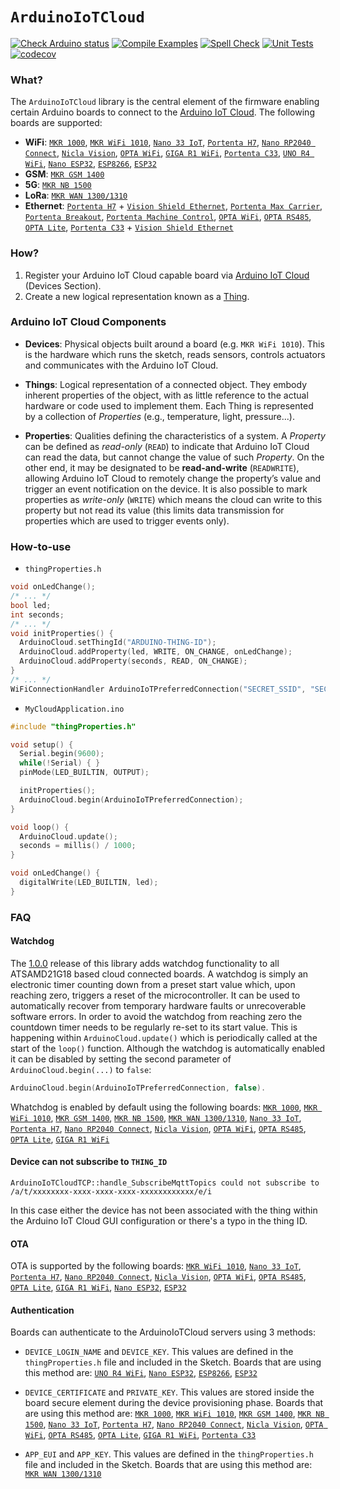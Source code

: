 `ArduinoIoTCloud`
=================

[![Check Arduino status](https://github.com/arduino-libraries/ArduinoIoTCloud/actions/workflows/check-arduino.yml/badge.svg)](https://github.com/arduino-libraries/ArduinoIoTCloud/actions/workflows/check-arduino.yml)
[![Compile Examples](https://github.com/arduino-libraries/ArduinoIoTCloud/workflows/Compile%20Examples/badge.svg)](https://github.com/arduino-libraries/ArduinoIoTCloud/actions?workflow=Compile+Examples)
[![Spell Check](https://github.com/arduino-libraries/ArduinoIoTCloud/workflows/Spell%20Check/badge.svg)](https://github.com/arduino-libraries/ArduinoIoTCloud/actions?workflow=Spell+Check)
[![Unit Tests](https://github.com/arduino-libraries/ArduinoIoTCloud/workflows/Unit%20Tests/badge.svg)](https://github.com/arduino-libraries/ArduinoIoTCloud/actions?workflow=Unit+Tests)
[![codecov](https://codecov.io/gh/arduino-libraries/ArduinoIoTCloud/branch/master/graph/badge.svg)](https://codecov.io/gh/arduino-libraries/ArduinoIoTCloud)

### What?
The `ArduinoIoTCloud` library is the central element of the firmware enabling certain Arduino boards to connect to the [Arduino IoT Cloud](https://www.arduino.cc/en/IoT/HomePage). The following boards are supported:

* **WiFi**: [`MKR 1000`](https://store.arduino.cc/arduino-mkr1000-wifi), [`MKR WiFi 1010`](https://store.arduino.cc/arduino-mkr-wifi-1010), [`Nano 33 IoT`](https://store.arduino.cc/arduino-nano-33-iot), [`Portenta H7`](https://store.arduino.cc/portenta-h7), [`Nano RP2040 Connect`](https://store.arduino.cc/products/arduino-nano-rp2040-connect), [`Nicla Vision`](https://store.arduino.cc/products/nicla-vision), [`OPTA WiFi`](https://store.arduino.cc/products/opta-wifi), [`GIGA R1 WiFi`](https://store.arduino.cc/products/giga-r1-wifi), [`Portenta C33`](https://store.arduino.cc/products/portenta-c33), [`UNO R4 WiFi`](https://store.arduino.cc/products/uno-r4-wifi), [`Nano ESP32`](https://store.arduino.cc/products/nano-esp32), [`ESP8266`](https://github.com/esp8266/Arduino/releases/tag/2.5.0), [`ESP32`](https://github.com/espressif/arduino-esp32/releases/tag/2.0.5)
* **GSM**: [`MKR GSM 1400`](https://store.arduino.cc/arduino-mkr-gsm-1400-1415)
* **5G**: [`MKR NB 1500`](https://store.arduino.cc/arduino-mkr-nb-1500-1413)
* **LoRa**: [`MKR WAN 1300/1310`](https://store.arduino.cc/mkr-wan-1310)
* **Ethernet**: [`Portenta H7`](https://store.arduino.cc/products/portenta-h7) + [`Vision Shield Ethernet`](https://store.arduino.cc/products/arduino-portenta-vision-shield-ethernet), [`Portenta Max Carrier`](https://store.arduino.cc/products/portenta-max-carrier), [`Portenta Breakout`](https://store.arduino.cc/collections/portenta-family/products/portenta-breakout), [`Portenta Machine Control`](https://store.arduino.cc/collections/portenta-family/products/portenta-machine-control), [`OPTA WiFi`](https://store.arduino.cc/products/opta-wifi), [`OPTA RS485`](https://store.arduino.cc/products/opta-rs485), [`OPTA Lite`](https://store.arduino.cc/products/opta-lite), [`Portenta C33`](https://store.arduino.cc/products/portenta-c33) + [`Vision Shield Ethernet`](https://store.arduino.cc/products/arduino-portenta-vision-shield-ethernet)

### How?
1) Register your Arduino IoT Cloud capable board via [Arduino IoT Cloud](https://create.arduino.cc/iot) (Devices Section).
2) Create a new logical representation known as a [Thing](https://create.arduino.cc/iot/things).

### Arduino IoT Cloud Components

- **Devices**: Physical objects built around a board (e.g. `MKR WiFi 1010`). This is the hardware which runs the sketch, reads sensors, controls actuators and communicates with the Arduino IoT Cloud.

- **Things**: Logical representation of a connected object. They embody inherent properties of the object, with as little reference to the actual hardware or code used to implement them. Each Thing is represented by a collection of _Properties_ (e.g., temperature, light, pressure...).

- **Properties**: Qualities defining the characteristics of a system. A _Property_ can be defined as *read-only* (`READ`) to indicate that Arduino IoT Cloud can read the data, but cannot change the value of such _Property_. On the other end, it may be designated to be **read-and-write** (`READWRITE`), allowing Arduino IoT Cloud to remotely change the property’s value and trigger an event notification on the device. It is also possible to mark properties as *write-only* (`WRITE`) which means the cloud can write to this property but not read its value (this limits data transmission for properties which are used to trigger events only).

### How-to-use
* `thingProperties.h`
```C++
void onLedChange();
/* ... */
bool led;
int seconds;
/* ... */
void initProperties() {
  ArduinoCloud.setThingId("ARDUINO-THING-ID");
  ArduinoCloud.addProperty(led, WRITE, ON_CHANGE, onLedChange);
  ArduinoCloud.addProperty(seconds, READ, ON_CHANGE);
}
/* ... */
WiFiConnectionHandler ArduinoIoTPreferredConnection("SECRET_SSID", "SECRET_PASS");
```

* `MyCloudApplication.ino`
```C++
#include "thingProperties.h"

void setup() {
  Serial.begin(9600);
  while(!Serial) { }
  pinMode(LED_BUILTIN, OUTPUT);

  initProperties();
  ArduinoCloud.begin(ArduinoIoTPreferredConnection);
}

void loop() {
  ArduinoCloud.update();
  seconds = millis() / 1000;
}

void onLedChange() {
  digitalWrite(LED_BUILTIN, led);
}
```

### FAQ
#### Watchdog
The [1.0.0](https://github.com/arduino-libraries/ArduinoIoTCloud/releases/tag/1.0.0) release of this library adds watchdog functionality to all ATSAMD21G18 based cloud connected boards. A watchdog is simply an electronic timer counting down from a preset start value which, upon reaching zero, triggers a reset of the microcontroller. It can be used to automatically recover from temporary hardware faults or unrecoverable software errors. In order to avoid the watchdog from reaching zero the countdown timer needs to be regularly re-set to its start value. This is happening within `ArduinoCloud.update()` which is periodically called at the start of the `loop()` function. Although the watchdog is automatically enabled it can be disabled by setting the second parameter of `ArduinoCloud.begin(...)` to `false`:
```C++
ArduinoCloud.begin(ArduinoIoTPreferredConnection, false).
```

Whatchdog is enabled by default using the following boards: [`MKR 1000`](https://store.arduino.cc/arduino-mkr1000-wifi), [`MKR WiFi 1010`](https://store.arduino.cc/arduino-mkr-wifi-1010), [`MKR GSM 1400`](https://store.arduino.cc/arduino-mkr-gsm-1400-1415), [`MKR NB 1500`](https://store.arduino.cc/arduino-mkr-nb-1500-1413), [`MKR WAN 1300/1310`](https://store.arduino.cc/mkr-wan-1310), [`Nano 33 IoT`](https://store.arduino.cc/arduino-nano-33-iot), [`Portenta H7`](https://store.arduino.cc/portenta-h7), [`Nano RP2040 Connect`](https://store.arduino.cc/products/arduino-nano-rp2040-connect), [`Nicla Vision`](https://store.arduino.cc/products/nicla-vision), [`OPTA WiFi`](https://store.arduino.cc/products/opta-wifi), [`OPTA RS485`](https://store.arduino.cc/products/opta-rs485), [`OPTA Lite`](https://store.arduino.cc/products/opta-lite), [`GIGA R1 WiFi`](https://store.arduino.cc/products/giga-r1-wifi)

#### Device can not subscribe to `THING_ID`
```
ArduinoIoTCloudTCP::handle_SubscribeMqttTopics could not subscribe to /a/t/xxxxxxxx-xxxx-xxxx-xxxx-xxxxxxxxxxxx/e/i
```
In this case either the device has not been associated with the thing within the Arduino IoT Cloud GUI configuration or there's a typo in the thing ID.

#### OTA
OTA is supported by the following boards:
[`MKR WiFi 1010`](https://store.arduino.cc/arduino-mkr-wifi-1010), [`Nano 33 IoT`](https://store.arduino.cc/arduino-nano-33-iot), [`Portenta H7`](https://store.arduino.cc/portenta-h7), [`Nano RP2040 Connect`](https://store.arduino.cc/products/arduino-nano-rp2040-connect), [`Nicla Vision`](https://store.arduino.cc/products/nicla-vision), [`OPTA WiFi`](https://store.arduino.cc/products/opta-wifi), [`OPTA RS485`](https://store.arduino.cc/products/opta-rs485), [`OPTA Lite`](https://store.arduino.cc/products/opta-lite), [`GIGA R1 WiFi`](https://store.arduino.cc/products/giga-r1-wifi), [`Nano ESP32`](https://store.arduino.cc/products/nano-esp32), [`ESP32`](https://github.com/espressif/arduino-esp32/releases/tag/2.0.5)

#### Authentication
Boards can authenticate to the ArduinoIoTCloud servers using 3 methods:

 * `DEVICE_LOGIN_NAME` and `DEVICE_KEY`. This values are defined in the `thingProperties.h` file and included in the Sketch. Boards that are using this method are: [`UNO R4 WiFi`](https://store.arduino.cc/products/uno-r4-wifi), [`Nano ESP32`](https://store.arduino.cc/products/nano-esp32), [`ESP8266`](https://github.com/esp8266/Arduino/releases/tag/2.5.0), [`ESP32`](https://github.com/espressif/arduino-esp32/releases/tag/2.0.5)

 * `DEVICE_CERTIFICATE` and `PRIVATE_KEY`. This values are stored inside the board secure element during the device provisioning phase. Boards that are using this method are: [`MKR 1000`](https://store.arduino.cc/arduino-mkr1000-wifi), [`MKR WiFi 1010`](https://store.arduino.cc/arduino-mkr-wifi-1010), [`MKR GSM 1400`](https://store.arduino.cc/arduino-mkr-gsm-1400-1415), [`MKR NB 1500`](https://store.arduino.cc/arduino-mkr-nb-1500-1413), [`Nano 33 IoT`](https://store.arduino.cc/arduino-nano-33-iot), [`Portenta H7`](https://store.arduino.cc/portenta-h7), [`Nano RP2040 Connect`](https://store.arduino.cc/products/arduino-nano-rp2040-connect), [`Nicla Vision`](https://store.arduino.cc/products/nicla-vision), [`OPTA WiFi`](https://store.arduino.cc/products/opta-wifi), [`OPTA RS485`](https://store.arduino.cc/products/opta-rs485), [`OPTA Lite`](https://store.arduino.cc/products/opta-lite), [`GIGA R1 WiFi`](https://store.arduino.cc/products/giga-r1-wifi), [`Portenta C33`](https://store.arduino.cc/products/portenta-c33)

 * `APP_EUI` and `APP_KEY`. This values are defined in the `thingProperties.h` file and included in the Sketch. Boards that are using this method are: [`MKR WAN 1300/1310`](https://store.arduino.cc/mkr-wan-1310)
